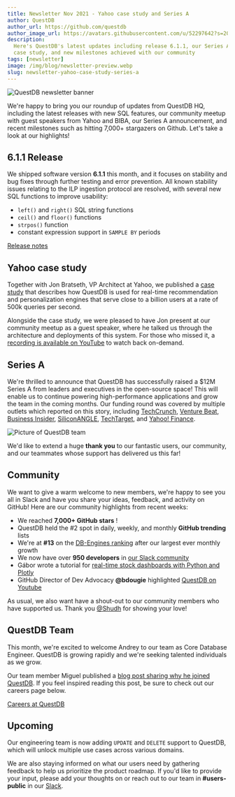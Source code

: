 ```yaml
---
title: Newsletter Nov 2021 - Yahoo case study and Series A
author: QuestDB
author_url: https://github.com/questdb
author_image_url: https://avatars.githubusercontent.com/u/52297642?s=200&v=4
description:
  Here's QuestDB's latest updates including release 6.1.1, our Series A, a Yahoo
  case study, and new milestones achieved with our community
tags: [newsletter]
image: /img/blog/newsletter-preview.webp
slug: newsletter-yahoo-case-study-series-a
---
```


![QuestDB newsletter banner](/img/blog/newsletter.webp)

We're happy to bring you our roundup of updates from QuestDB HQ, including the
latest releases with new SQL features, our community meetup with guest speakers
from Yahoo and BIBA, our Series A announcement, and recent milestones such as
hitting 7,000+ stargazers on Github. Let's take a look at our highlights!

## 6.1.1 Release

We shipped software version **6.1.1** this month, and it focuses on stability
and bug fixes through further testing and error prevention. All known stability
issues relating to the ILP ingestion protocol are resolved, with several new SQL
functions to improve usability:

- `left()` and `right()` SQL string functions
- `ceil()` and `floor()` functions
- `strpos()` function
- constant expression support in `SAMPLE BY` periods

[Release notes](/blog/2021/09/13/release-6-0-5-geospatial-data/)

## Yahoo case study

Together with Jon Bratseth, VP Architect at Yahoo, we published a
[case study](/case-study/yahoo/) that describes how QuestDB is used for
real-time recommendation and personalization engines that serve close to a
billion users at a rate of 500k queries per second.

Alongside the case study, we were pleased to have Jon present at our community
meetup as a guest speaker, where he talked us through the architecture and
deployments of this system. For those who missed it, a
[recording is available on YouTube](https://youtu.be/QL9Z2CeEk1k) to watch back
on-demand.

## Series A

We're thrilled to announce that QuestDB has successfully raised a \$12M Series
A from leaders and executives in the open-source space! This will enable us to
continue powering high-performance applications and grow the team in the coming
months. Our funding round was covered by multiple outlets which reported on this
story, including
[TechCrunch](https://techcrunch.com/2020/07/02/questdb-nabs-2-3m-seed-to-build-open-source-time-series-database/?guccounter=1&guce_referrer=aHR0cHM6Ly93d3cuZ29vZ2xlLmNvbS8&guce_referrer_sig=AQAAAJVYxxAKPpEE8U0PewQhHGFIM1F3zxRttKy66-uNoakV50FCP9yZ73es_CZrieO4OJyruJMUWx1JTHNbRaoZZ9ABfzuSzurF4mu84WUqA1zeFyyeuS5ey58n1KbCsd7LWUoLIOz0iz3yyH5a2xq5BDfaYrNHWqkdCKqQq5b0_1MT),
[Venture Beat](https://venturebeat.com/2021/11/03/questdb-launches-database-as-a-service-with-12m-investment/),
[Business Insider](https://www.businessinsider.com/quest-db-y-combinator-startup-series-a-pitch-deck-2021-11),
[SiliconANGLE](https://siliconangle.com/2021/11/03/questdb-gets-12m-series-funding-amid-growing-interest-time-series-databases/),
[TechTarget](https://searchdatamanagement.techtarget.com/news/252508994/QuestDB-grows-time-series-database-with-12M-fund-raise),
and
[Yahoo! Finance](https://finance.yahoo.com/news/questdb-raises-12m-series-adoption-131000873.html).

![Picture of QuestDB team](/img/pages/about-us/team.jpg)

We'd like to extend a huge **thank you** to our fantastic users, our community,
and our teammates whose support has delivered us this far!

## Community

We want to give a warm welcome to new members, we're happy to see you all in
Slack and have you share your ideas, feedback, and activity on GitHub! Here are
our community highlights from recent weeks:

- We reached **7,000+ GitHub stars** !
- QuestDB held the #2 spot in daily, weekly, and monthly **GitHub trending**
  lists
- We're at **#13** on the
  [DB-Engines ranking](https://db-engines.com/en/ranking/time+series+dbms) after
  our largest ever monthly growth
- We now have over **950 developers** in
  [our Slack community]({@slackUrl@})
- Gábor wrote a tutorial for
  [real-time stock dashboards with Python and Plotly](/blog/2021/11/01/plotly-finnhub-realtime-dashboard/)
- GitHub Director of Dev Advocacy **@bdougie** highlighted
  [QuestDB on Youtube](https://www.youtube.com/watch?v=MSdOMws8Ehg)

As usual, we also want have a shout-out to our community members who have
supported us. Thank you
[@Shudh](https://twitter.com/Shudh/status/1452527662354763779) for showing your
love!

## QuestDB Team

This month, we're excited to welcome Andrey to our team as Core Database
Engineer. QuestDB is growing rapidly and we're seeking talented individuals as
we grow.

Our team member Miguel published a
[blog post sharing why he joined QuestDB](/blog/2021/11/09/miguel-arregui-working-at-questdb).
If you feel inspired reading this post, be sure to check out our careers page
below.

[Careers at QuestDB](/careers/)

## Upcoming

Our engineering team is now adding `UPDATE` and `DELETE` support to QuestDB,
which will unlock multiple use cases across various domains.

We are also staying informed on what our users need by gathering feedback to
help us prioritize the product roadmap. If you'd like to provide your input,
please add your thoughts on or reach out to our team in **#users-public** in our
[Slack]({@slackUrl@}).

